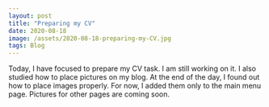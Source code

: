 ```yaml
---
layout: post
title: "Preparing my CV"
date: 2020-08-18
image: /assets/2020-08-18-preparing-my-CV.jpg
tags: Blog
---
```


Today, I have focused to prepare my CV task. I am still working on it. I also studied how to place pictures on my blog. At the end of the day, I found out how to place images properly. For now, I added them only to the main menu page. Pictures for other pages are coming soon.

